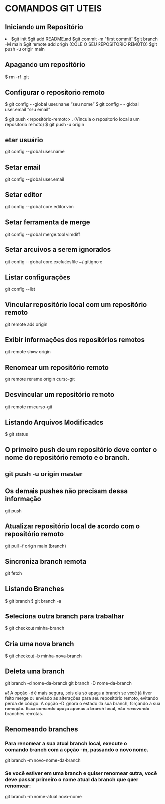 <h1>COMANDOS GIT UTEIS</h1>


<h2>Iniciando um Repositório</h2>
<li>
$git init
$git add README.md
$git commit -m "first commit"
$git branch -M main
$git remote add origin (COLE O SEU REPOSITORIO REMOTO)
$git push -u origin main
</li>

<h2>Apagando um repositório</h2>
$ rm -rf .git


<h2>Configurar o repositorio remoto</h2>

$ git config - -global user.name “seu nome”
$ git config  - - global user.email “seu email”

$ git push <repositório-remoto> <nome-da-branch>. (Vincula o repositorio local a um repositorio remoto)
$ git push -u origin <nome-da-branch>



<h2>etar usuário</h2>

git config --global user.name 

<h2>Setar email</h2>
git config --global user.email 

<h2>Setar editor</h2>
git config --global core.editor vim

<h2>Setar ferramenta de merge</h2>
git config --global merge.tool vimdiff

<h2>Setar arquivos a serem ignorados</h2>
git config --global core.excludesfile ~/.gitignore

<h2>Listar configurações</h2>
git config --list


<h2> Vincular repositório local com um repositório remoto </h2>

git remote add origin


<h2>Exibir informações dos repositórios remotos</h2>
git remote show origin


<h2>Renomear um repositório remoto</h2>
git remote rename origin curso-git


<h2>Desvincular um repositório remoto</h2>
git remote rm curso-git



<h2>Listando Arquivos Modificados</h2>
$ git status


<h2> O primeiro push de um repositório deve conter o nome do repositório remoto e o branch.<h2>

git push -u origin master


<h2>Os demais pushes não precisam dessa informação</h2>

git push


<h2>Atualizar repositório local de acordo com o repositório remoto</h2>
git pull -f origin main (branch)

<h2>Sincroniza branch remota</h2>

git fetch




<h2> Listando Branches</h2>
$ git branch
$ git branch -a 


<h2> Seleciona outra branch para trabalhar </h2>
$ git checkout minha-branch

<h2> Cria uma nova branch </h2>
$ git checkout -b minha-nova-branch


<h2> Deleta uma branch </h2>

git branch -d nome-da-branch
git branch -D nome-da-branch

#! A opção -d é mais segura, pois ela só apaga a branch se você já tiver feito merge ou enviado as alterações para seu repositório remoto, evitando perda de código.
A opção -D ignora o estado da sua branch, forçando a sua remoção.
Esse comando apaga apenas a branch local, não removendo branches remotas.


<h2> Renomeando branches</h2> 
<h3>Para renomear a sua atual branch local, execute o comando branch com a opção -m, passando o novo nome.</h3>

git branch -m novo-nome-da-branch


<h3>Se você estiver em uma branch e quiser renomear outra, você deve passar primeiro o nome atual da branch que quer renomear:</h3>

git branch -m nome-atual novo-nome


























